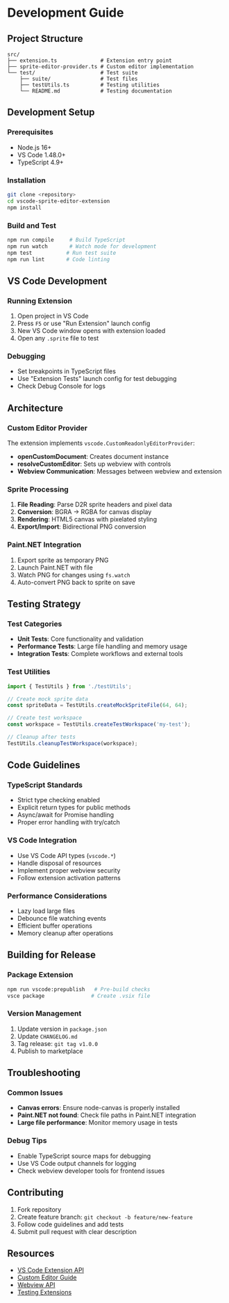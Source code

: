 # Development Guide

## Project Structure

```
src/
├── extension.ts              # Extension entry point
├── sprite-editor-provider.ts # Custom editor implementation
└── test/                     # Test suite
    ├── suite/                # Test files
    ├── testUtils.ts          # Testing utilities
    └── README.md             # Testing documentation
```

## Development Setup

### Prerequisites
- Node.js 16+
- VS Code 1.48.0+
- TypeScript 4.9+

### Installation
```bash
git clone <repository>
cd vscode-sprite-editor-extension
npm install
```

### Build and Test
```bash
npm run compile     # Build TypeScript
npm run watch       # Watch mode for development
npm test           # Run test suite
npm run lint       # Code linting
```

## VS Code Development

### Running Extension
1. Open project in VS Code
2. Press `F5` or use "Run Extension" launch config
3. New VS Code window opens with extension loaded
4. Open any `.sprite` file to test

### Debugging
- Set breakpoints in TypeScript files
- Use "Extension Tests" launch config for test debugging
- Check Debug Console for logs

## Architecture

### Custom Editor Provider
The extension implements `vscode.CustomReadonlyEditorProvider`:
- **openCustomDocument**: Creates document instance
- **resolveCustomEditor**: Sets up webview with controls
- **Webview Communication**: Messages between webview and extension

### Sprite Processing
1. **File Reading**: Parse D2R sprite headers and pixel data
2. **Conversion**: BGRA → RGBA for canvas display
3. **Rendering**: HTML5 canvas with pixelated styling
4. **Export/Import**: Bidirectional PNG conversion

### Paint.NET Integration
1. Export sprite as temporary PNG
2. Launch Paint.NET with file
3. Watch PNG for changes using `fs.watch`
4. Auto-convert PNG back to sprite on save

## Testing Strategy

### Test Categories
- **Unit Tests**: Core functionality and validation
- **Performance Tests**: Large file handling and memory usage
- **Integration Tests**: Complete workflows and external tools

### Test Utilities
```typescript
import { TestUtils } from './testUtils';

// Create mock sprite data
const spriteData = TestUtils.createMockSpriteFile(64, 64);

// Create test workspace
const workspace = TestUtils.createTestWorkspace('my-test');

// Cleanup after tests
TestUtils.cleanupTestWorkspace(workspace);
```

## Code Guidelines

### TypeScript Standards
- Strict type checking enabled
- Explicit return types for public methods
- Async/await for Promise handling
- Proper error handling with try/catch

### VS Code Integration
- Use VS Code API types (`vscode.*`)
- Handle disposal of resources
- Implement proper webview security
- Follow extension activation patterns

### Performance Considerations
- Lazy load large files
- Debounce file watching events
- Efficient buffer operations
- Memory cleanup after operations

## Building for Release

### Package Extension
```bash
npm run vscode:prepublish   # Pre-build checks
vsce package               # Create .vsix file
```

### Version Management
1. Update version in `package.json`
2. Update `CHANGELOG.md`
3. Tag release: `git tag v1.0.0`
4. Publish to marketplace

## Troubleshooting

### Common Issues
- **Canvas errors**: Ensure node-canvas is properly installed
- **Paint.NET not found**: Check file paths in Paint.NET integration
- **Large file performance**: Monitor memory usage in tests

### Debug Tips
- Enable TypeScript source maps for debugging
- Use VS Code output channels for logging
- Check webview developer tools for frontend issues

## Contributing

1. Fork repository
2. Create feature branch: `git checkout -b feature/new-feature`
3. Follow code guidelines and add tests
4. Submit pull request with clear description

## Resources

- [VS Code Extension API](https://code.visualstudio.com/api)
- [Custom Editor Guide](https://code.visualstudio.com/api/extension-guides/custom-editors)
- [Webview API](https://code.visualstudio.com/api/extension-guides/webview)
- [Testing Extensions](https://code.visualstudio.com/api/working-with-extensions/testing-extension)
